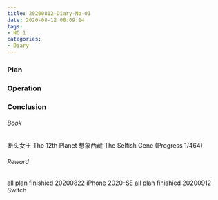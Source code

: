 ```yaml
---
title: 20200812-Diary-No-01
date: 2020-08-12 08:09:14
tags:
- NO.1
categories:
- Diary
---
```


### Plan 

 
### Operation

 
### Conclusion


###### Book	
断头女王
The 12th Planet
想象西藏
The Selfish Gene (Progress 1/464)

###### Reward 
all plan finishied 20200822 iPhone 2020-SE
all plan finishied 20200912 Switch 

